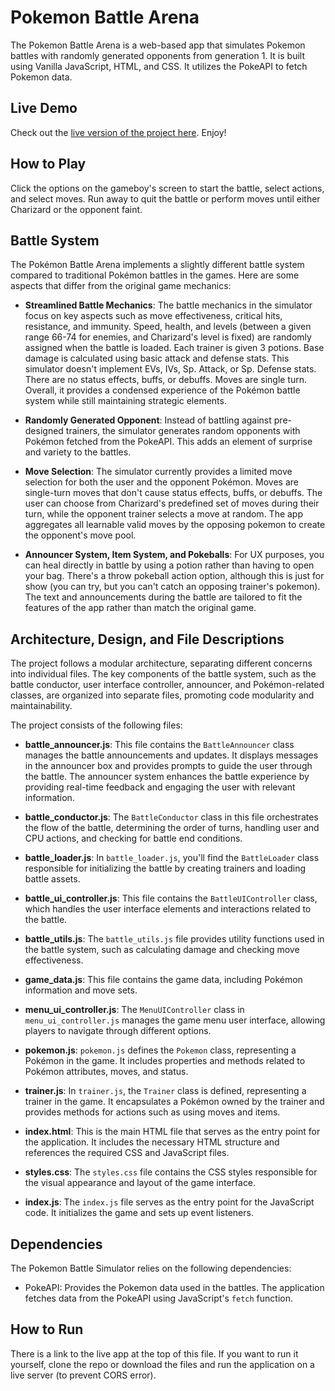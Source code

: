 # Pokemon Battle Arena

The Pokemon Battle Arena is a web-based app that simulates Pokemon battles with randomly generated opponents from generation 1. It is built using Vanilla JavaScript, HTML, and CSS. It utilizes the PokeAPI to fetch Pokemon data.

## Live Demo

Check out the [live version of the project here](https://manielsen13.github.io/pokemon-battle-arena/). Enjoy!

## How to Play

Click the options on the gameboy's screen to start the battle, select actions, and select moves. Run away to quit the battle or perform moves until either Charizard or the opponent faint.

## Battle System

The Pokémon Battle Arena implements a slightly different battle system compared to traditional Pokémon battles in the games. Here are some aspects that differ from the original game mechanics:

- **Streamlined Battle Mechanics**: The battle mechanics in the simulator focus on key aspects such as move effectiveness, critical hits, resistance, and immunity. Speed, health, and levels (between a given range 66-74 for enemies, and Charizard's level is fixed) are randomly assigned when the battle is loaded. Each trainer is given 3 potions. Base damage is calculated using basic attack and defense stats. This simulator doesn't implement EVs, IVs, Sp. Attack, or Sp. Defense stats. There are no status effects, buffs, or debuffs. Moves are single turn. Overall, it provides a condensed experience of the Pokémon battle system while still maintaining strategic elements.

- **Randomly Generated Opponent**: Instead of battling against pre-designed trainers, the simulator generates random opponents with Pokémon fetched from the PokeAPI. This adds an element of surprise and variety to the battles.

- **Move Selection**: The simulator currently provides a limited move selection for both the user and the opponent Pokémon. Moves are single-turn moves that don't cause status effects, buffs, or debuffs. The user can choose from Charizard's predefined set of moves during their turn, while the opponent trainer selects a move at random. The app aggregates all learnable valid moves by the opposing pokemon to create the opponent's move pool.

- **Announcer System, Item System, and Pokeballs**: For UX purposes, you can heal directly in battle by using a potion rather than having to open your bag. There's a throw pokeball action option, although this is just for show (you can try, but you can't catch an opposing trainer's pokemon). The text and announcements during the battle are tailored to fit the features of the app rather than match the original game.

## Architecture, Design, and File Descriptions

The project follows a modular architecture, separating different concerns into individual files. The key components of the battle system, such as the battle conductor, user interface controller, announcer, and Pokémon-related classes, are organized into separate files, promoting code modularity and maintainability.

The project consists of the following files:

- **battle_announcer.js**: This file contains the `BattleAnnouncer` class manages the battle announcements and updates. It displays messages in the announcer box and provides prompts to guide the user through the battle. The announcer system enhances the battle experience by providing real-time feedback and engaging the user with relevant information.

- **battle_conductor.js**: The `BattleConductor` class in this file orchestrates the flow of the battle, determining the order of turns, handling user and CPU actions, and checking for battle end conditions.

- **battle_loader.js**: In `battle_loader.js`, you'll find the `BattleLoader` class responsible for initializing the battle by creating trainers and loading battle assets.

- **battle_ui_controller.js**: This file contains the `BattleUIController` class, which handles the user interface elements and interactions related to the battle.

- **battle_utils.js**: The `battle_utils.js` file provides utility functions used in the battle system, such as calculating damage and checking move effectiveness.

- **game_data.js**: This file contains the game data, including Pokémon information and move sets.

- **menu_ui_controller.js**: The `MenuUIController` class in `menu_ui_controller.js` manages the game menu user interface, allowing players to navigate through different options.

- **pokemon.js**: `pokemon.js` defines the `Pokemon` class, representing a Pokémon in the game. It includes properties and methods related to Pokémon attributes, moves, and status.

- **trainer.js**: In `trainer.js`, the `Trainer` class is defined, representing a trainer in the game. It encapsulates a Pokémon owned by the trainer and provides methods for actions such as using moves and items.

- **index.html**: This is the main HTML file that serves as the entry point for the application. It includes the necessary HTML structure and references the required CSS and JavaScript files.

- **styles.css**: The `styles.css` file contains the CSS styles responsible for the visual appearance and layout of the game interface.

- **index.js**: The `index.js` file serves as the entry point for the JavaScript code. It initializes the game and sets up event listeners.

## Dependencies

The Pokemon Battle Simulator relies on the following dependencies:

- PokeAPI: Provides the Pokemon data used in the battles. The application fetches data from the PokeAPI using JavaScript's `fetch` function.

## How to Run

There is a link to the live app at the top of this file. If you want to run it yourself, clone the repo or download the files and run the application on a live server (to prevent CORS error).
